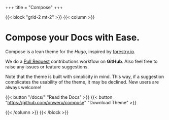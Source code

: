 +++
title = "Compose"
+++

{{< block "grid-2 mt-2" >}}
{{< column >}}

# Compose your Docs with __Ease__.

Compose is a lean theme for the _Hugo_, inspired by [forestry.io](https://forestry.io). 

We do a [Pull Request](https://github.com/onweru/compose/pulls) contributions workflow on **GitHub**. Also feel free to raise any issues or feature suggestions.

Note that the theme is built with simplicity in mind. This way, if a suggestion complicates the usability of the theme, it may be declined. New users are always welcome!

{{< button "/docs/" "Read the Docs" >}} {{< button "https://github.com/onweru/compose" "Download Theme" >}}

{{< /column >}}
{{< /block >}}
